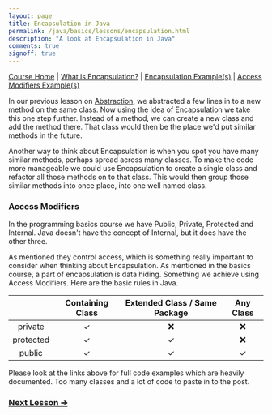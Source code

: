 ```yaml
---
layout: page
title: Encapsulation in Java
permalink: /java/basics/lessons/encapsulation.html
description: "A look at Encapsulation in Java"
comments: true
signoff: true
---
```

[Course Home](../../course) \| [What is Encapsulation?](/programming/lessons/encapsulation) \| [Encapsulation Example(s)]() \| [Access Modifiers Example(s)]()

In our previous lesson on [Abstraction](../lessons/abstraction), we abstracted a few lines in to a new method on the same class. Now using the idea of Encapsulation we take this one step further. Instead of a method, we can create a new class and add the method there. That class would then be the place we'd put similar methods in the future.

Another way to think about Encapsulation is when you spot you have many similar methods, perhaps spread across many classes. To make the code more manageable we could use Encapsulation to create a single class and refactor all those methods on to that class. This would then group those similar methods into once place, into one well named class.

### Access Modifiers
In the programming basics course we have Public, Private, Protected and Internal. Java doesn't have the concept of Internal, but it does have the other three.

As mentioned they control access, which is something really important to consider when thinking about Encapsulation. As mentioned in the basics course, a part of encapsulation is data hiding. Something we achieve using Access Modifiers. Here are the basic rules in Java.

| | Containing Class | Extended Class / Same Package | Any Class 
|:-----:|:------:|:------:|:------:|
|private| &#10003; | 	&#10060; | 	&#10060;
|protected| &#10003; | 	&#10003; | 	&#10060;
|public| &#10003; | 	&#10003; | 	&#10003;

Please look at the links above for full code examples which are heavily documented. Too many classes and a lot of code to paste in to the post.

### [Next Lesson &#10132;](../lessons/inheritance)

